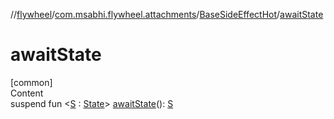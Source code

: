 //[flywheel](../../../index.md)/[com.msabhi.flywheel.attachments](../index.md)/[BaseSideEffectHot](index.md)/[awaitState](await-state.md)



# awaitState  
[common]  
Content  
suspend fun <[S](await-state.md) : [State](../../com.msabhi.flywheel/-state/index.md)> [awaitState](await-state.md)(): [S](await-state.md)  



